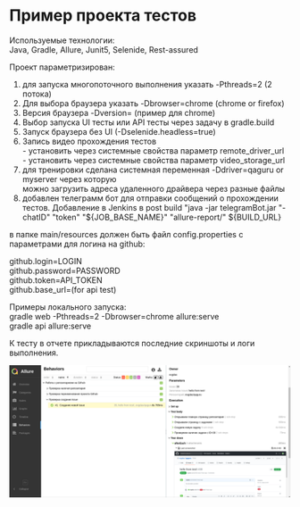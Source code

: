 # Пример проекта тестов  

Используемые технологии:  
Java, Gradle, Allure, Junit5, Selenide, Rest-assured  

Проект параметризирован:  
1. для запуска многопоточного выполнения указать -Pthreads=2 (2 потока)  
2. Для выбора браузера указать -Dbrowser=chrome (chrome or firefox)  
3. Версия браузера -Dversion= (пример для chrome)  
4. Выбор запуска UI тесты или API тесты через задачу в gradle.build  
5. Запуск браузера без UI (-Dselenide.headless=true)  
6. Запись видео прохождения тестов  
        - установить через системные свойства параметр remote_driver_url  
        - установить через системные свойства параметр video_storage_url
7. для тренировки сделана системная переменная -Ddriver=qaguru or myserver через которую  
   можно загрузить адреса удаленного драйвера через разные файлы
8. добавлен телеграмм бот для отправки сообщений о прохождении тестов. Добавление в Jenkins
в post build "java -jar telegramBot.jar "-chatID" "token" "${JOB_BASE_NAME}" "allure-report/" ${BUILD_URL}

в папке main/resources должен быть файл config.properties с параметрами для логина на github:  

github.login=LOGIN  
github.password=PASSWORD  
github.token=API_TOKEN  
github.base_url=(for api test)

Примеры локального запуска:  
gradle web -Pthreads=2 -Dbrowser=chrome allure:serve  
gradle api allure:serve 

К тесту в отчете прикладываются последние скриншоты и логи выполнения.  

![пример отчета](/screenshots/report.png) 
